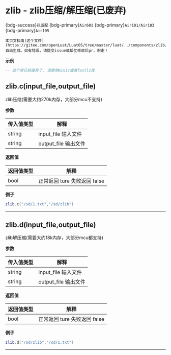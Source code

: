 # zlib - zlib压缩/解压缩(已废弃)

{bdg-success}`已适配` {bdg-primary}`Air601` {bdg-primary}`Air101/Air103` {bdg-primary}`Air105`

```{note}
本页文档由[这个文件](https://gitee.com/openLuat/LuatOS/tree/master/luat/../components/zlib/luat_lib_zlib.c)自动生成。如有错误，请提交issue或帮忙修改后pr，谢谢！
```


**示例**

```lua
-- 这个库已经废弃了, 请使用miniz或者fastlz库

```

## zlib.c(input_file,output_file)



zlib压缩(需要大约270k内存，大部分mcu不支持)

**参数**

|传入值类型|解释|
|-|-|
|string|input_file  输入文件|
|string|output_file 输出文件|

**返回值**

|返回值类型|解释|
|-|-|
|bool|正常返回 ture  失败返回 false|

**例子**

```lua
zlib.c("/sd/1.txt","/sd/zlib")

```

---

## zlib.d(input_file,output_file)



zlib解压缩(需要大约18k内存，大部分mcu都支持)

**参数**

|传入值类型|解释|
|-|-|
|string|input_file  输入文件|
|string|output_file 输出文件|

**返回值**

|返回值类型|解释|
|-|-|
|bool|正常返回 ture  失败返回 false|

**例子**

```lua
zlib.d("/sd/zlib","/sd/1.txt")

```

---

